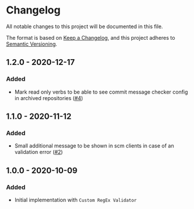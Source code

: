 # Changelog
All notable changes to this project will be documented in this file.

The format is based on [Keep a Changelog](https://keepachangelog.com/en/1.0.0/),
and this project adheres to [Semantic Versioning](https://semver.org/spec/v2.0.0.html).

## 1.2.0 - 2020-12-17
### Added
- Mark read only verbs to be able to see commit message checker config in archived repositories ([#4](https://github.com/scm-manager/scm-commit-message-checker-plugin/pull/4))

## 1.1.0 - 2020-11-12
### Added
- Small additional message to be shown in scm clients in case of an validation error ([#2](https://github.com/scm-manager/scm-commit-message-checker-plugin/pull/2))

## 1.0.0 - 2020-10-09
### Added
- Initial implementation with `Custom RegEx Validator`
